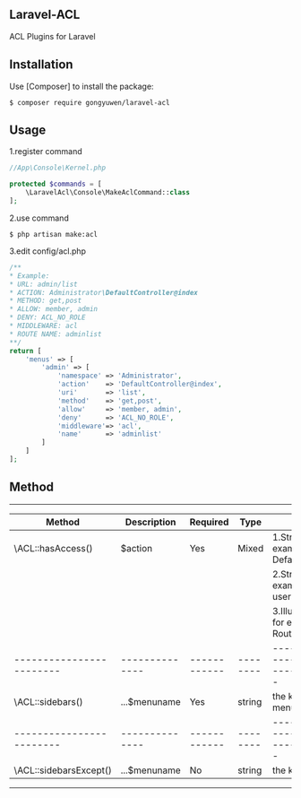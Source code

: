 ## Laravel-ACL
ACL Plugins for Laravel

## Installation 
Use [Composer] to install the package:
```
$ composer require gongyuwen/laravel-acl
```

## Usage
1.register command
```php
//App\Console\Kernel.php

protected $commands = [    
    \LaravelAcl\Console\MakeAclCommand::class
];
```

2.use command
```
$ php artisan make:acl
```
3.edit config/acl.php
```php
/**
* Example:
* URL: admin/list
* ACTION: Administrator\DefaultController@index
* METHOD: get,post
* ALLOW: member, admin
* DENY: ACL_NO_ROLE
* MIDDLEWARE: acl
* ROUTE NAME: adminlist
**/
return [
    'menus' => [
        'admin' => [
            'namespace' => 'Administrator',
            'action'    => 'DefaultController@index',
            'uri'       => 'list',
            'method'    => 'get,post',
            'allow'     => 'member, admin',
            'deny'      => 'ACL_NO_ROLE',            
            'middleware'=> 'acl',
            'name'      => 'adminlist'
        ]
    ]
];
```

## Method
-------------------------------------------------------------------------------------------------------------------------
Method                  |  Description  |  Required  |  Type  |                     Explain     
------------------------| --------------|------------|--------|----------------------------------------------------------
\ACL::hasAccess()       |    $action    |     Yes    | Mixed  | 1.String use '@', for example: DefaultController@index
                        |               |            |        | 2.String use '/', for example: users/detail/{user}
                        |               |            |        | 3.Illuminate\Routing\Route, for example: Route::current()
------------------------| --------------|------------|--------|---------------------------------------------------------- 
\ACL::sidebars()        |  ...$menuname |     Yes    | string | the key in config/acl.php menus group
------------------------| --------------|------------|--------|----------------------------------------------------------                                             
\ACL::sidebarsExcept()  |  ...$menuname |     No     | string | the key in config/acl.php
-------------------------------------------------------------------------------------------------------------------------
